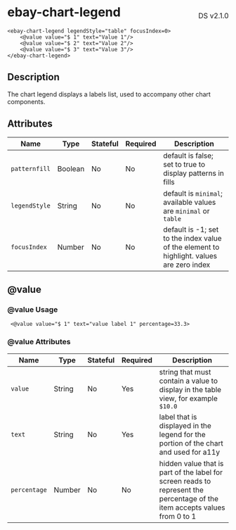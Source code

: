 <h1 style='display: flex; justify-content: space-between; align-items: center;'>
    <span>
        ebay-chart-legend
    </span>
    <span style='font-weight: normal; font-size: medium; margin-bottom: -15px;'>
        DS v2.1.0
    </span>
</h1>

```marko
<ebay-chart-legend legendStyle="table" focusIndex=0>
    <@value value="$ 1" text="Value 1"/>
    <@value value="$ 2" text="Value 2"/>
    <@value value="$ 3" text="Value 3"/>
</ebay-chart-legend>

```

## Description

The chart legend displays a labels list, used to accompany other chart components.

## Attributes

| Name          | Type    | Stateful | Required | Description                                                                              |
| ------------- | ------- | -------- | -------- | ---------------------------------------------------------------------------------------- |
| `patternfill` | Boolean | No       | No       | default is false; set to true to display patterns in fills                               |
| `legendStyle` | String  | No       | No       | default is `minimal`; available values are `minimal` or `table`                          |
| `focusIndex`  | Number  | No       | No       | default is -1; set to the index value of the element to highlight. values are zero index |

## @value

### @value Usage

```marko
 <@value value="$ 1" text="value label 1" percentage=33.3>
```

### @value Attributes

| Name         | Type   | Stateful | Required | Description                                                                                                                |
| ------------ | ------ | -------- | -------- | -------------------------------------------------------------------------------------------------------------------------- |
| `value`      | String | No       | Yes      | string that must contain a value to display in the table view, for example `$10.0`                                         |
| `text`       | String | No       | Yes      | label that is displayed in the legend for the portion of the chart and used for a11y                                       |
| `percentage` | Number | No       | No       | hidden value that is part of the label for screen reads to represent the percentage of the item accepts values from 0 to 1 |
